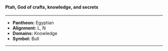 #### Ptah, God of crafts, knowledge, and secrets
___

- **Pantheon:** Egyptian
- **Alignment:** L, N
- **Domains:** Knowledge
- **Symbol:** Bull
___
